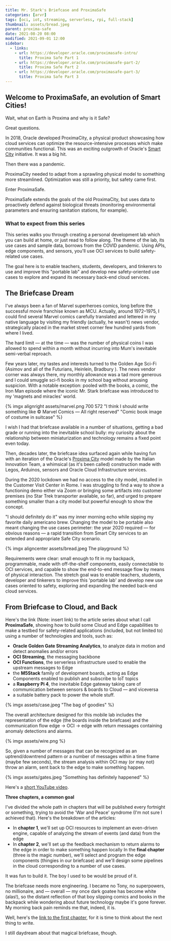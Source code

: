 ```yaml
---
title: Mr. Stark's Briefcase and ProximaSafe
categories: [arvr]
tags: [oci, iot, streaming, serverless, rpi, full-stack]
thumbnail: assets/bread.jpeg
parent: proxima-safe
date: 2021-08-20 08:00
modified: 2021-09-01 12:00
sidebar:
  - links:
    - url: https://developer.oracle.com/proximasafe-intro/
      title: Proxima Safe Part 1
    - url: https://developer.oracle.com/proximasafe-part-2/
      title: Proxima Safe Part 2
    - url: https://developer.oracle.com/proximasafe-part-3/
      title: Proxima Safe Part 3
---
```


## Welcome to ProximaSafe, an evolution of Smart Cities!

Wait, what on Earth is Proxima and why is it Safe? 

Great questions. 

In 2018, Oracle developed ProximaCity, a physical product showcasing how cloud services can optimize the resource-intensive processes which make communities functional. This was an exciting outgrowth of Oracle's [Smart City](https://www.oracle.com/industries/public-sector/smart-cities/) initiative. It was a big hit.

Then there was a pandemic. 

ProximaCity needed to adapt from a sprawling physical model to something more streamlined. Optimization was still a priority, but safety came first. 

Enter ProximaSafe. 

ProximaSafe extends the goals of the old ProximaCity, but uses data to proactively defend against biological threats (monitoring environmental parameters and ensuring sanitation stations, for example).

### What to expect from this series

This series walks you through creating a personal development lab which you can build at home, or just read to follow along. The theme of the lab, its use cases and sample data, borrows from the COVID pandemic. Using APIs, edge components, and sensors, you'll use OCI services to build safety-related use cases.

The goal here is to enable teachers, students, developers, and tinkerers to use and improve this "portable lab" and develop new safety-oriented use cases to explore and expand its necessary back-end cloud services.

## The Briefcase Dream

I've always been a fan of Marvel superheroes comics, long before the successful movie franchise known as MCU. Actually, around 1972–1975, I could find several Marvel comics carefully translated and lettered in my native language by visiting my friendly (actually, he wasn't) news vendor, strategically placed in the market street corner few hundred yards from where I lived.

The hard limit — at the time — was the number of physical coins I was allowed to spend within a month without incurring into Mum's inevitable semi-verbal reproach.

Few years later, my tastes and interests turned to the Golden Age Sci-Fi (Asimov and all of the Futurians, Heinlein, Bradbury ). The news vendor corner was always there, my monthly allowance was a tad more generous and I could smuggle sci-fi books in my school bag without arousing suspicion. With a notable exception: pooled with the books, a comic, the Iron Man episode where the iconic Mr. Stark briefcase was introduced to my 'magnets and miracles' world.

{% imgx alignright assets/marvel.png 700 572 "I think I should write something like © Marvel Comics — All right reserved" "Comic book image of costume in suitcase" %}

I wish I had that briefcase available in a number of situations, getting a bad grade or running into the inevitable school bully: my curiosity about the relationship between miniaturization and technology remains a fixed point even today.

Then, decades later, the briefcase idea surfaced again while having fun with an iteration of the Oracle's [Proxima City](https://www.youtube.com/watch?v=aJUSEEagm8Q) model made by the Italian Innovation Team, a whimsical (as it's been called) construction made with Legos, Arduinos, sensors and Oracle Cloud Infrastructure services.

During the 2020 lockdown we had no access to the city model, installed in the Customer Visit Center in Rome. I was struggling to find a way to show a functioning demo either via Zoom or bringing some artifacts into customer premises (no Star Trek transporter available, so far), and urged to prepare something smaller than a city model but powerful enough to show the concept.

"I should definitely do it" was my inner morning echo while sipping my favorite daily americano brew. Changing the model to be portable also meant changing the use cases perimeter: the year 2020 required — for obvious reasons — a rapid transition from Smart City services to an extended and appropriate Safe City scenario.

{% imgx aligncenter assets/bread.jpeg The playground %}

Requirements were clear: small enough to fit in my backpack, programmable, made with off-the-shelf components, easily connectable to OCI services, and capable to show the end-to-end message flow by means of physical interaction. The stretch goal was to enable teachers, students, developer and tinkerers to improve this 'portable lab' and develop new use cases oriented to safety, exploring and expanding the needed back-end cloud services.

## From Briefcase to Cloud, and Back

Here's the link (Note: insert link) to the article series about what I call **ProximaSafe**, showing how to build some Cloud and Edge capabilities to make a testbed for safety-related applications (included, but not limited to) using a number of technologies and tools, such as:

- **Oracle Golden Gate Streaming Analytics**, to analyze data in motion and detect anomalies and/or errors
- **OCI Streaming**, the messaging backbone
- **OCI Functions**, the serverless infrastructure used to enable the upstream messages to Edge
- the **M5Stack** family of development boards, acting as Edge Components enabled to publish and subscribe to IoT topics
- a **Raspberry Pi 4**, the inevitable Edge gateway taking care of communication between sensors & boards to Cloud — and viceversa
- a suitable battery pack to power the whole stuff.

{% imgx assets/case.jpeg "The bag of goodies" %}

The overall architecture designed for this mobile lab includes the representation of the edge (the boards inside the briefcase) and the communication flow edge -> OCI -> edge with return messages containing anomaly detections and alarms.

{% imgx assets/wire.png %}

So, given a number of messages that can be recognized as an uptrend/downtrend pattern or a number of messages within a time frame (maybe few seconds), the stream analysis within OCI may (or may not) throw an alarm, sent back to the edge to make something happen.

{% imgx assets/gates.jpeg "Something has definitely happened" %}

Here's a [short YouTube video](https://youtu.be/dw_odrtwAUk).

**Three chapters, a common goal**

I've divided the whole path in chapters that will be published every fortnight or something, trying to avoid the 'War and Peace' syndrome (I'm not sure I achieved that). Here's the breakdown of the articles:

- In **chapter 1**, we'll set up OCI resources to implement an even-driven engine, capable of analyzing the stream of events (and data) from the edge
- In **chapter 2**, we'll set up the feedback mechanism to return alarms to the edge in order to make something happen locally
In the **final chapter** (three is the magic number), we'll select and program the edge components (thingies in our briefcase) and we'll design some pipelines in the cloud corresponding to a number of use cases.


It was fun to build it. The boy I used to be would be proud of it.

The briefcase needs more engineering. I became no Tony, no superpowers, no millionaire, and — overall — my once dark goatee has become white (alas!), so the distant reflection of that boy slipping comics and books in the backpack while wondering about future technology maybe it's gone forever. My morning back pain reminds me that, indeed, it is.

Well, here's the [link to the first chapter](https://developer.oracle.com/proximasafe-intro/), for it is time to think about the next thing to write.

I still daydream about that magical briefcase, though.
